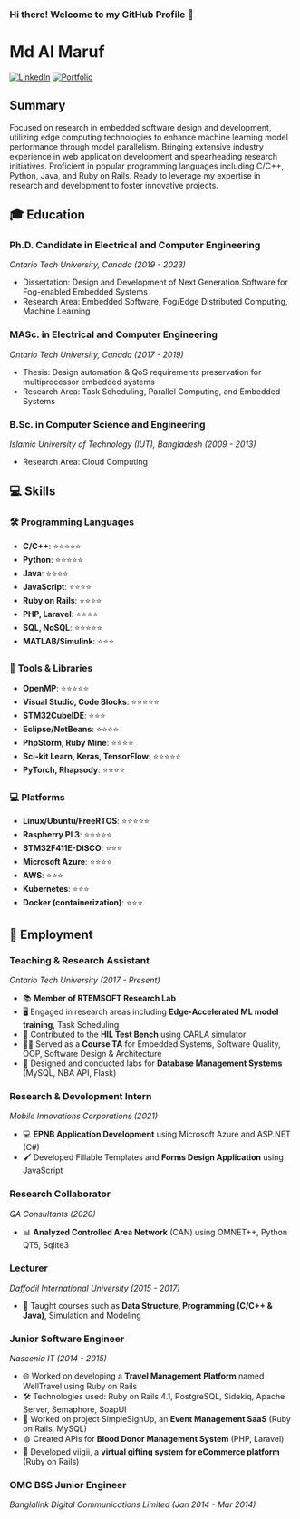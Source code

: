 ### Hi there! Welcome to my GitHub Profile 👋

<!--
**mdalmaruf/mdalmaruf** is a ✨ _special_ ✨ repository because its `README.md` (this file) appears on your GitHub profile.

Here are some ideas to get you started:

- 🔭 I’m currently working on ...
- 🌱 I’m currently learning ...
- 👯 I’m looking to collaborate on ...
- 🤔 I’m looking for help with ...
- 💬 Ask me about ...
- 📫 How to reach me: ...
- 😄 Pronouns: ...
- ⚡ Fun fact: ...
-->

# Md Al Maruf
[![LinkedIn](https://img.shields.io/badge/LinkedIn-almaruf09-blue)](https://www.linkedin.com/in/almaruf09)
[![Portfolio](https://img.shields.io/badge/Portfolio-mdalmaruf.github.io-green)](https://mdalmaruf.github.io)

## Summary
Focused on research in embedded software design and development, utilizing edge computing technologies to enhance machine learning model performance through model parallelism. Bringing extensive industry experience in web application development and spearheading research initiatives. Proficient in popular programming languages including C/C++, Python, Java, and Ruby on Rails. Ready to leverage my expertise in research and development to foster innovative projects.

## 🎓 Education

### Ph.D. Candidate in Electrical and Computer Engineering
*Ontario Tech University, Canada (2019 - 2023)*
- Dissertation: Design and Development of Next Generation Software for Fog-enabled Embedded Systems
- Research Area: Embedded Software, Fog/Edge Distributed Computing, Machine Learning

### MASc. in Electrical and Computer Engineering
*Ontario Tech University, Canada (2017 - 2019)*
- Thesis: Design automation & QoS requirements preservation for multiprocessor embedded systems
- Research Area: Task Scheduling, Parallel Computing, and Embedded Systems

### B.Sc. in Computer Science and Engineering
*Islamic University of Technology (IUT), Bangladesh (2009 - 2013)*
- Research Area: Cloud Computing

## 💻 Skills

### 🛠️ **Programming Languages**
- **C/C++**: ⭐⭐⭐⭐⭐
- **Python**: ⭐⭐⭐⭐⭐
- **Java**: ⭐⭐⭐⭐
- **JavaScript**: ⭐⭐⭐⭐
- **Ruby on Rails**: ⭐⭐⭐⭐
- **PHP, Laravel**: ⭐⭐⭐⭐
- **SQL, NoSQL**: ⭐⭐⭐⭐⭐
- **MATLAB/Simulink**: ⭐⭐⭐

### 🧰 **Tools & Libraries**
- **OpenMP**: ⭐⭐⭐⭐⭐
- **Visual Studio, Code Blocks**: ⭐⭐⭐⭐⭐
- **STM32CubeIDE**: ⭐⭐⭐
- **Eclipse/NetBeans**: ⭐⭐⭐⭐
- **PhpStorm, Ruby Mine**: ⭐⭐⭐⭐
- **Sci-kit Learn, Keras, TensorFlow**: ⭐⭐⭐⭐⭐
- **PyTorch, Rhapsody**: ⭐⭐⭐⭐

### 💻 **Platforms**
- **Linux/Ubuntu/FreeRTOS**: ⭐⭐⭐⭐⭐
- **Raspberry PI 3**: ⭐⭐⭐⭐⭐
- **STM32F411E-DISCO**: ⭐⭐⭐
- **Microsoft Azure**: ⭐⭐⭐⭐
- **AWS**: ⭐⭐⭐
- **Kubernetes**: ⭐⭐⭐
- **Docker (containerization)**: ⭐⭐⭐


## 🏢 Employment

### Teaching & Research Assistant
*Ontario Tech University (2017 - Present)*
- 📚 **Member of RTEMSOFT Research Lab**
- 🖥️ Engaged in research areas including **Edge-Accelerated ML model training**, Task Scheduling
- 🚀 Contributed to the **HIL Test Bench** using CARLA simulator
- 👨‍🏫 Served as a **Course TA** for Embedded Systems, Software Quality, OOP, Software Design & Architecture
- 💼 Designed and conducted labs for **Database Management Systems** (MySQL, NBA API, Flask)

### Research & Development Intern
*Mobile Innovations Corporations (2021)*
- 💻 **EPNB Application Development** using Microsoft Azure and ASP.NET (C#)
- 🖌️ Developed Fillable Templates and **Forms Design Application** using JavaScript

### Research Collaborator
*QA Consultants (2020)*
- 📊 **Analyzed Controlled Area Network** (CAN) using OMNET++, Python QT5, Sqlite3

### Lecturer
*Daffodil International University (2015 - 2017)*
- 🏫 Taught courses such as **Data Structure, Programming (C/C++ & Java)**, Simulation and Modeling

### Junior Software Engineer
*Nascenia IT (2014 - 2015)*
- 🌐 Worked on developing a **Travel Management Platform** named WellTravel using Ruby on Rails
- 🛠️ Technologies used: Ruby on Rails 4.1, PostgreSQL, Sidekiq, Apache Server, Semaphore, SoapUI
- 📅 Worked on project SimpleSignUp, an **Event Management SaaS** (Ruby on Rails, MySQL)
- 🩸 Created APIs for **Blood Donor Management System** (PHP, Laravel)
- 🎁 Developed viigii, a **virtual gifting system for eCommerce platform** (Ruby on Rails)

### OMC BSS Junior Engineer
*Banglalink Digital Communications Limited (Jan 2014 - Mar 2014)*
